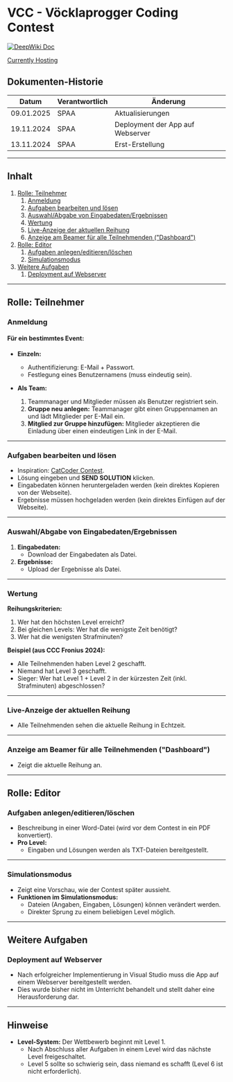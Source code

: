 # VCC - Vöcklaprogger Coding Contest

[![DeepWiki Doc](https://devin.ai/assets/askdeepwiki.png)](https://deepwiki.com/Mirci212/VCC_Projekt)

[Currently Hosting](https://vcc.htlvb.at)

## Dokumenten-Historie

| Datum       | Verantwortlich | Änderung                          |
|-------------|----------------|-----------------------------------|
| 09.01.2025  | SPAA           | Aktualisierungen                 |
| 19.11.2024  | SPAA           | Deployment der App auf Webserver |
| 13.11.2024  | SPAA           | Erst-Erstellung                  |

---

## Inhalt

1. [Rolle: Teilnehmer](#rolle-teilnehmer)
   1. [Anmeldung](#anmeldung)
   2. [Aufgaben bearbeiten und lösen](#aufgaben-bearbeiten-und-lösen)
   3. [Auswahl/Abgabe von Eingabedaten/Ergebnissen](#auswahlabgabe-von-eingabedatenergebnissen)
   4. [Wertung](#wertung)
   5. [Live-Anzeige der aktuellen Reihung](#live-anzeige-der-aktuellen-reihung)
   6. [Anzeige am Beamer für alle Teilnehmenden ("Dashboard")](#anzeige-am-beamer-für-alle-teilnehmenden-dashboard)
2. [Rolle: Editor](#rolle-editor)
   1. [Aufgaben anlegen/editieren/löschen](#aufgaben-anlegeneditierenlöschen)
   2. [Simulationsmodus](#simulationsmodus)
3. [Weitere Aufgaben](#weitere-aufgaben)
   1. [Deployment auf Webserver](#deployment-auf-webserver)

---

## Rolle: Teilnehmer

### Anmeldung

#### Für ein bestimmtes Event:
- **Einzeln:**  
  - Authentifizierung: E-Mail + Passwort.  
  - Festlegung eines Benutzernamens (muss eindeutig sein).  

- **Als Team:**  
  1. Teammanager und Mitglieder müssen als Benutzer registriert sein.  
  2. **Gruppe neu anlegen:** Teammanager gibt einen Gruppennamen an und lädt Mitglieder per E-Mail ein.  
  3. **Mitglied zur Gruppe hinzufügen:** Mitglieder akzeptieren die Einladung über einen eindeutigen Link in der E-Mail.

---

### Aufgaben bearbeiten und lösen

- Inspiration: [CatCoder Contest](https://catcoder.codingcontest.org/).  
- Lösung eingeben und **SEND SOLUTION** klicken.  
- Eingabedaten können heruntergeladen werden (kein direktes Kopieren von der Webseite).  
- Ergebnisse müssen hochgeladen werden (kein direktes Einfügen auf der Webseite).  

---

### Auswahl/Abgabe von Eingabedaten/Ergebnissen

1. **Eingabedaten:**
   - Download der Eingabedaten als Datei.
2. **Ergebnisse:**
   - Upload der Ergebnisse als Datei.

---

### Wertung

**Reihungskriterien:**
1. Wer hat den höchsten Level erreicht?
2. Bei gleichen Levels: Wer hat die wenigste Zeit benötigt?  
3. Wer hat die wenigsten Strafminuten?

**Beispiel (aus CCC Fronius 2024):**
- Alle Teilnehmenden haben Level 2 geschafft.
- Niemand hat Level 3 geschafft.
- Sieger: Wer hat Level 1 + Level 2 in der kürzesten Zeit (inkl. Strafminuten) abgeschlossen?

---

### Live-Anzeige der aktuellen Reihung

- Alle Teilnehmenden sehen die aktuelle Reihung in Echtzeit.

---

### Anzeige am Beamer für alle Teilnehmenden ("Dashboard")

- Zeigt die aktuelle Reihung an.

---

## Rolle: Editor

### Aufgaben anlegen/editieren/löschen

- Beschreibung in einer Word-Datei (wird vor dem Contest in ein PDF konvertiert).  
- **Pro Level:**
  - Eingaben und Lösungen werden als TXT-Dateien bereitgestellt.  

---

### Simulationsmodus

- Zeigt eine Vorschau, wie der Contest später aussieht.  
- **Funktionen im Simulationsmodus:**  
  - Dateien (Angaben, Eingaben, Lösungen) können verändert werden.  
  - Direkter Sprung zu einem beliebigen Level möglich.

---

## Weitere Aufgaben

### Deployment auf Webserver

- Nach erfolgreicher Implementierung in Visual Studio muss die App auf einem Webserver bereitgestellt werden.  
- Dies wurde bisher nicht im Unterricht behandelt und stellt daher eine Herausforderung dar.

---

## Hinweise

- **Level-System:** Der Wettbewerb beginnt mit Level 1.  
  - Nach Abschluss aller Aufgaben in einem Level wird das nächste Level freigeschaltet.
  - Level 5 sollte so schwierig sein, dass niemand es schafft (Level 6 ist nicht erforderlich).  
